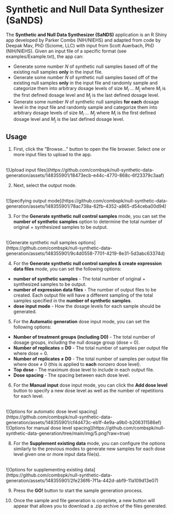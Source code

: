 # Synthetic and Null Data Synthesizer (SaNDS)

The **Synthetic and Null Data Synthesizer (SaNDS)** application is an R Shiny app developed by Parker Combs (NIH/NIEHS) and adapted from code by Deepak Mav, PhD (Sciome, LLC) with input from Scott Auerbach, PhD (NIH/NIEHS). Given an input file of a specific format (see examples/Example.txt), the app can:
- Generate some number *N* of synthetic null samples based off of the existing null samples **only** in the input file.
- Generate some number *N* of synthetic null samples based off of the existing null samples **only** in the input file and randomly sample and categorize them into arbitrary dosage levels of size *M<sub>i</sub> ... M<sub>j</sub>* where *M<sub>i</sub>* is the first defined dosage level and *M<sub>j</sub>* is the last defined dosage level.
- Generate some number *N* of synthetic null samples **for each** dosage level in the input file and randomly sample and categorize them into arbitrary dosage levels of size *M<sub>i</sub> ... M<sub>j</sub>* where *M<sub>i</sub>* is the first defined dosage level and *M<sub>j</sub>* is the last defined dosage level.

## Usage
1. First, click the "Browse..." button to open the file browser. Select one or more input files to upload to the app.
<br>
![Upload input files](https://github.com/combspk/null-synthetic-data-generation/assets/148355901/18473ecb-e44c-4770-868c-6f23379c3aaf)

2. Next, select the output mode.
<br>
![Specifying output mode](https://github.com/combspk/null-synthetic-data-generation/assets/148355901/78ac738a-62fb-4352-a865-d54ceba00d94)

3. For the **Generate synthetic null control samples** mode, you can set the **number of synthetic samples** option to determine the total number of original + synthesized samples to be output.
<br>
![Generate synthetic null samples options](https://github.com/combspk/null-synthetic-data-generation/assets/148355901/9c4d0558-7701-4219-8e31-5d3abc63374d)

4. For the **Generate synthetic null control samples & create expression data files** mode, you can set the following options:
- **number of synthetic samples** - The total number of original + synthesized samples to be output.
- **number of expression data files** - The number of output files to be created. Each output file will have a different sampling of the total samples specified in the **number of synthetic samples**.
- **dose input mode** - How the dosage levels for each sample should be generated.

5. For the **Automatic generation**  dose input mode, you can set the following options:
- **Number of treatment groups (including D0)** - The total number of dosage groups, including the null dosage group (dose = 0).
- **Number of replicates = D0** - The total number of samples per output file where dose = 0.
- **Number of replicates ≠ D0** - The total number of samples per output file where dose ≠ 0 (this is applied to **each** nonzero dose level).
- **Top dose** - The maximum dose level to include in each output file.
- **Dose spacing** - The spacing between each dose level.

6. For the **Manual input** dose input mode, you can click the **Add dose level** button to specify a new dose level as well as the number of repetitions for each level. 
<br>
![Options for automatic dose level spacing](https://github.com/combspk/null-synthetic-data-generation/assets/148355901/cf4d473c-eb1f-4e9a-a9b0-b206311586ef)

<br>
![Options for manual dose level spacing](https://github.com/combspk/null-synthetic-data-generation/tree/main/img/5.png?raw=true)

8. For the **Supplement existing data** mode, you can configure the options similarly to the previous modes to generate new samples for each dose level given one or more input data file(s).
<br>
![Options for supplementing existing data](https://github.com/combspk/null-synthetic-data-generation/assets/148355901/2fe236f6-7f1a-442d-abf9-11a109d13e07)

9. Press the **GO!** button to start the sample generation process.

10. Once the sample and file generation is complete, a new button will appear that allows you to download a .zip archive of the files generated.
